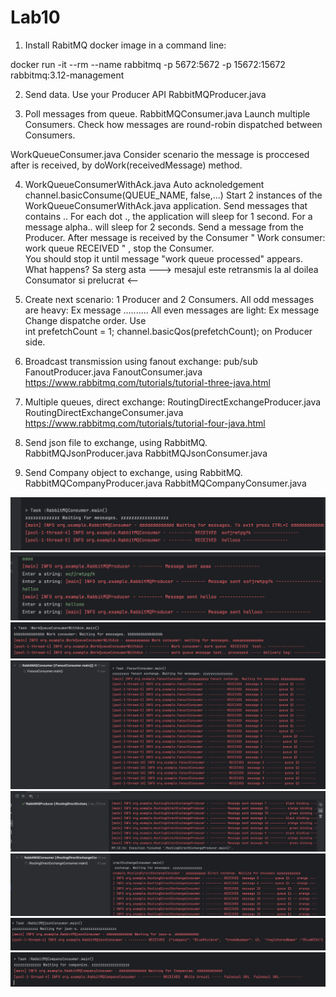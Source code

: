 # Lab10

1. Install RabitMQ docker image
in a command line:

docker run -it --rm --name rabbitmq -p 5672:5672 -p 15672:15672 rabbitmq:3.12-management

2. Send data. Use your Producer API
RabbitMQProducer.java

3. Poll messages from queue.
RabbitMQConsumer.java
Launch multiple Consumers. Check how messages are round-robin dispatched between Consumers.

WorkQueueConsumer.java 
Consider scenario the message is proccesed after is received, by doWork(receivedMessage) method. 

4. WorkQueueConsumerWithAck.java
Auto acknoledgement channel.basicConsume(QUEUE_NAME, false,...)
Start 2 instances of the WorkQueueConsumerWithAck.java application.
Send messages that contains .. For each dot ., the application will sleep for 1 second.
For a message alpha..  will sleep for 2 seconds.
Send a message from the Producer. After message is received by the Consumer
" Work consumer: work queue  RECEIVED " , stop the Consumer.     
You should stop it until message "work queue  processed" appears. 
What happens? 
Sa sterg asta ---> mesajul este retransmis la al doilea Consumator si prelucrat <--  

5. Create next scenario: 1 Producer and 2 Consumers. 
All odd messages are heavy: Ex message ..........
All even messages are light: Ex message
Change dispatche order. Use  
int prefetchCount = 1;
channel.basicQos(prefetchCount);
on Producer side. 

6. Broadcast transmission using fanout exchange: pub/sub
FanoutProducer.java
FanoutConsumer.java
https://www.rabbitmq.com/tutorials/tutorial-three-java.html

7. Multiple queues, direct exchange: 
RoutingDirectExchangeProducer.java
RoutingDirectExchangeConsumer.java
https://www.rabbitmq.com/tutorials/tutorial-four-java.html

8. Send json file to exchange, using RabbitMQ.
RabbitMQJsonProducer.java
RabbitMQJsonConsumer.java

9. Send Company object to exchange, using RabbitMQ.
RabbitMQCompanyProducer.java
RabbitMQCompanyConsumer.java

![1](./images/1.png)
![2](./images/2.png)
![3](./images/3.png)
![4](./images/4.png)
![5](./images/5.png)
![6](./images/6.png)
![7](./images/7.png)
![8](./images/8.png)